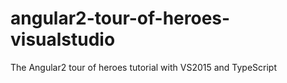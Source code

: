 # angular2-tour-of-heroes-visualstudio
The Angular2 tour of heroes tutorial with VS2015 and TypeScript